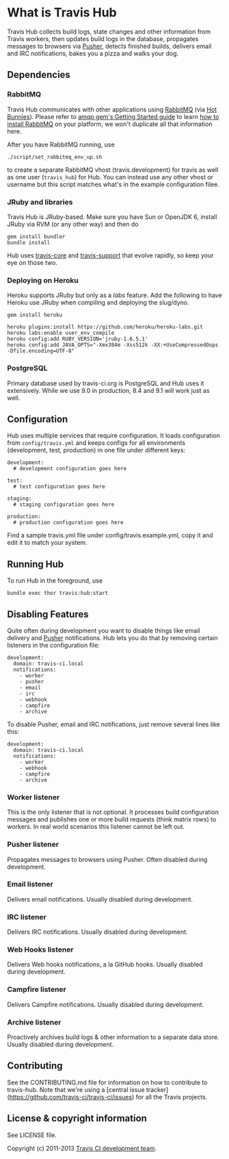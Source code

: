 # What is Travis Hub

Travis Hub collects build logs, state changes and other information from Travis workers, then updates build logs
in the database, propagates messages to browsers via [Pusher](http://pusher.com), detects finished builds, delivers email and IRC notifications,
bakes you a pizza and walks your dog.


## Dependencies

### RabbitMQ

Travis Hub communicates with other applications using [RabbitMQ](http://rabbitmq.com) (via [Hot Bunnies](https://github.com/ruby-amqp/hot_bunnies)).
Please refer to [amqp gem's Getting Started guide](http://rubyamqp.info/articles/getting_started/) to learn [how to install RabbitMQ](http://rubyamqp.info/articles/getting_started/#installing_rabbitmq) on your platform,
we won't duplicate all that information here.

After you have RabbitMQ running, use

    ./script/set_rabbitmq_env_up.sh

to create a separate RabbitMQ vhost (travis.development) for travis as well as one user (`travis_hub`) for Hub.
You can instead use any other vhost or username but this script matches what's in the example configuration
filee.


### JRuby and libraries

Travis Hub is JRuby-based. Make sure you have Sun or OpenJDK 6, install JRuby via RVM (or any other way) and then do

    gem install bundler
    bundle install

Hub uses [travis-core](https://github.com/travis-ci/travis-core) and [travis-support](https://github.com/travis-ci/travis-support) that evolve
rapidly, so keep your eye on those two.


### Deploying on Heroku

Heroku supports JRuby but only as a _labs_ feature. Add the following to have Heroku use JRuby when compiling and deploying the slug/dyno.

    gem install heroku

    heroku plugins:install https://github.com/heroku/heroku-labs.git
    heroku labs:enable user_env_compile
    heroku config:add RUBY_VERSION='jruby-1.6.5.1'
    heroku config:add JAVA_OPTS="-Xmx384m -Xss512k -XX:+UseCompressedOops -Dfile.encoding=UTF-8"


### PostgreSQL

Primary database used by travis-ci.org is PostgreSQL and Hub uses it extensively. While we use 9.0 in production, 8.4 and 9.1 will work
just as well.


## Configuration

Hub uses multiple services that require configuration. It loads configuration from `config/travis.yml` and keeps
configs for all environments (development, test, production) in one file under different keys:

    development:
      # development configuration goes here

    test:
      # test configuration goes here

    staging:
      # staging configuration goes here

    production:
      # production configuration goes here

Find a sample travis.yml file under config/travis.example.yml, copy it and edit it to match your system.


## Running Hub

To run Hub in the foreground, use

    bundle exec thor travis:hub:start


## Disabling Features

Quite often during development you want to disable things like email delivery and [Pusher](http://pusher.com/) notifications.
Hub lets you do that by removing certain listeners in the configuration file:

    development:
      domain: travis-ci.local
      notifications:
        - worker
        - pusher
        - email
        - irc
        - webhook
        - campfire
        - archive

To disable Pusher, email and IRC notifications, just remove several lines like this:


    development:
      domain: travis-ci.local
      notifications:
        - worker
        - webhook
        - campfire
        - archive

### Worker listener

This is the only listener that is not optional. It processes build configuration messages and
publishes one or more build requests (think matrix rows) to workers. In real world scenarios this
listener cannot be left out.

### Pusher listener

Propagates messages to browsers using Pusher. Often disabled during development.

### Email listener

Delivers email notifications. Usually disabled during development.

### IRC listener

Delivers IRC notifications. Usually disabled during development.

### Web Hooks listener

Delivers Web hooks notifications, a la GitHub hooks. Usually disabled during development.

### Campfire listener

Delivers Campfire notifications. Usually disabled during development.

### Archive listener

Proactively archives build logs & other information to a separate data store.
Usually disabled during development.

## Contributing

See the CONTRIBUTING.md file for information on how to contribute to travis-hub.
Note that we're using a [central issue tracker]
(https://github.com/travis-ci/travis-ci/issues) for all the Travis projects.


## License & copyright information ##

See LICENSE file.

Copyright (c) 2011-2013 [Travis CI development team](https://github.com/travis-ci).

